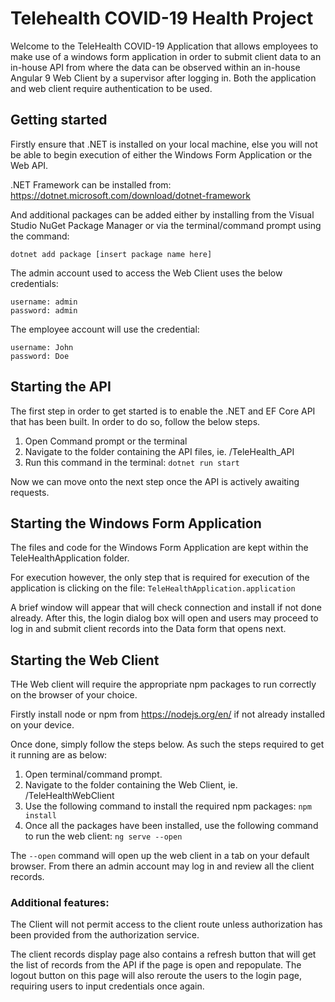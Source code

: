 # Telehealth COVID-19 Health Project

Welcome to the TeleHealth COVID-19 Application that allows employees to make use of a windows form application in order to submit client data to an in-house API from where the data can be observed within an in-house Angular 9 Web Client by a supervisor after logging in. Both the application and web client require authentication to be used.

## Getting started

Firstly ensure that .NET is installed on your local machine, else you will not be able to begin execution of either the Windows Form Application or the Web API.

.NET Framework can be installed from: https://dotnet.microsoft.com/download/dotnet-framework

And additional packages can be added either by installing from the Visual Studio NuGet Package Manager or via the terminal/command prompt using the command:

`dotnet add package [insert package name here]`

The admin account used to access the Web Client uses the below credentials:

```
username: admin
password: admin
```

The employee account will use the credential:

```
username: John
password: Doe
```

## Starting the API

The first step in order to get started is to enable the .NET and EF Core API that has been built. In order to do so, follow the below steps.

1. Open Command prompt or the terminal
2. Navigate to the folder containing the API files, ie. /TeleHealth_API
3. Run this command in the terminal:
   `dotnet run start`

Now we can move onto the next step once the API is actively awaiting requests.

## Starting the Windows Form Application

The files and code for the Windows Form Application are kept within the TeleHealthApplication folder.

For execution however, the only step that is required for execution of the application is clicking on the file:
`TeleHealthApplication.application`

A brief window will appear that will check connection and install if not done already. After this, the login dialog box will open and users may proceed to log in and submit client records into the Data form that opens next.

## Starting the Web Client

THe Web client will require the appropriate npm packages to run correctly on the browser of your choice.

Firstly install node or npm from https://nodejs.org/en/ if not already installed on your device.

Once done, simply follow the steps below. As such the steps required to get it running are as below:

1. Open terminal/command prompt.
2. Navigate to the folder containing the Web Client, ie. /TeleHealthWebClient
3. Use the following command to install the required npm packages: `npm install`
4. Once all the packages have been installed, use the following command to run the web client:
   `ng serve --open`

The `--open` command will open up the web client in a tab on your default browser. From there an admin account may log in and review all the client records.

### Additional features:

The Client will not permit access to the client route unless authorization has been provided from the authorization service.

The client records display page also contains a refresh button that will get the list of records from the API if the page is open and repopulate. The logout button on this page will also reroute the users to the login page, requiring users to input credentials once again.
